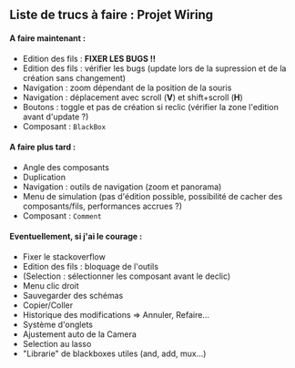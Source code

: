 ## Liste de trucs à faire : Projet Wiring

#### A faire maintenant :
* Edition des fils : **FIXER LES BUGS !!**
* Edition des fils : vérifier les bugs (update lors de la supression et de la création sans changement)
* Navigation : zoom dépendant de la position de la souris
* Navigation : déplacement avec scroll (**V**) et shift+scroll (**H**)
* Boutons : toggle et pas de création si reclic (vérifier la zone l'edition avant d'update ?)
* Composant : `BlackBox`

#### A faire plus tard :
* Angle des composants
* Duplication
* Navigation : outils de navigation (zoom et panorama)
* Menu de simulation (pas d'édition possible, possibilité de cacher des composants/fils, performances accrues ?)
* Composant : `Comment`

#### Eventuellement, si j'ai le courage :
* Fixer le stackoverflow
* Edition des fils : bloquage de l'outils
* (Selection : sélectionner les composant avant le declic)
* Menu clic droit
* Sauvegarder des schémas
* Copier/Coller
* Historique des modifications => Annuler, Refaire...
* Système d'onglets
* Ajustement auto de la Camera
* Selection au lasso
* "Librarie" de blackboxes utiles (and, add, mux...)